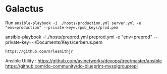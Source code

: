# Galactus

Run `ansible-playbook -i ./hosts/production.yml server.yml -e "env=production" --private-key=./pub_keys/prod.pem`

ansible-playbook -i ./hosts/preprod.yml  preprod.yml   -e "env=preprod" --private-key=~/Documents/Keys/cerberus.pem

`https://github.com/mrlesmithjr`

Ansible Utility : https://github.com/avinetworks/devops/tree/master/ansible
https://github.com/do-community/do-blueprint-mysqlgrouprepl